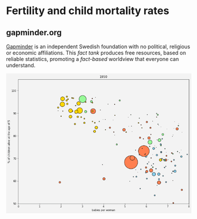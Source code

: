 # Fertility and child mortality rates

## gapminder.org
[Gapminder](https://www.gapminder.org/) is an independent Swedish foundation with no political, religious or economic affiliations. This *fact tank* produces free resources, based on reliable statistics, promoting a *fact-based* worldview that everyone can understand.

<img src="animated.gif" alt="." >
